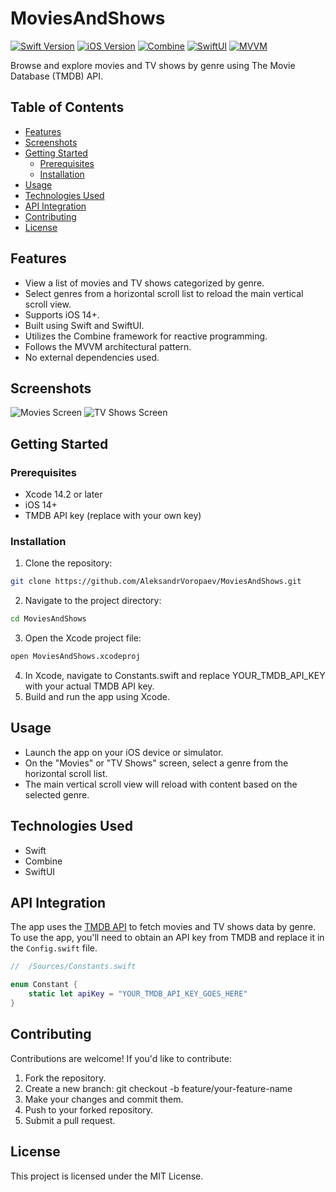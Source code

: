 # MoviesAndShows

[![Swift Version](https://img.shields.io/badge/Swift-5.5-orange.svg)](https://swift.org/)
[![iOS Version](https://img.shields.io/badge/iOS-14+-blue.svg)](https://developer.apple.com/ios/)
[![Combine](https://img.shields.io/badge/Combine-Yes-green.svg)](https://developer.apple.com/documentation/combine)
[![SwiftUI](https://img.shields.io/badge/SwiftUI-Yes-purple.svg)](https://developer.apple.com/xcode/swiftui/)
[![MVVM](https://img.shields.io/badge/Architecture-MVVM-yellow.svg)](https://en.wikipedia.org/wiki/Model–view–viewmodel)

Browse and explore movies and TV shows by genre using The Movie Database (TMDB) API.


## Table of Contents

- [Features](#features)
- [Screenshots](#screenshots)
- [Getting Started](#getting-started)
  - [Prerequisites](#prerequisites)
  - [Installation](#installation)
- [Usage](#usage)
- [Technologies Used](#technologies-used)
- [API Integration](#api-integration)
- [Contributing](#contributing)
- [License](#license)


## Features

- View a list of movies and TV shows categorized by genre.
- Select genres from a horizontal scroll list to reload the main vertical scroll view.
- Supports iOS 14+.
- Built using Swift and SwiftUI.
- Utilizes the Combine framework for reactive programming.
- Follows the MVVM architectural pattern.
- No external dependencies used.


## Screenshots

![Movies Screen](/Screenshots/movies_screen.png)
![TV Shows Screen](/Screenshots/tv_shows_screen.png)


## Getting Started

### Prerequisites

- Xcode 14.2 or later
- iOS 14+
- TMDB API key (replace with your own key)

### Installation

1. Clone the repository:
```bash
git clone https://github.com/AleksandrVoropaev/MoviesAndShows.git
```
2. Navigate to the project directory:
```bash
cd MoviesAndShows
```
3. Open the Xcode project file:
```bash
open MoviesAndShows.xcodeproj
```
4. In Xcode, navigate to Constants.swift and replace YOUR_TMDB_API_KEY with your actual TMDB API key.
5. Build and run the app using Xcode.


## Usage

- Launch the app on your iOS device or simulator.
- On the "Movies" or "TV Shows" screen, select a genre from the horizontal scroll list.
- The main vertical scroll view will reload with content based on the selected genre.


## Technologies Used

- Swift
- Combine
- SwiftUI


## API Integration

The app uses the [TMDB API](https://developer.themoviedb.org/docs) to fetch movies and TV shows data by genre. To use the app, you'll need to obtain an API key from TMDB and replace it in the `Config.swift` file.

```swift
//  /Sources/Constants.swift

enum Constant {
    static let apiKey = "YOUR_TMDB_API_KEY_GOES_HERE"
}
```

## Contributing

Contributions are welcome! If you'd like to contribute:

1. Fork the repository.
2. Create a new branch: git checkout -b feature/your-feature-name
3. Make your changes and commit them.
4. Push to your forked repository.
5. Submit a pull request.


## License

This project is licensed under the MIT License.
